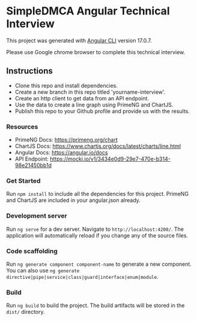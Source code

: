 # SimpleDMCA Angular Technical Interview
This project was generated with [Angular CLI](https://github.com/angular/angular-cli) version 17.0.7.

Please use Google chrome browser to complete this technical interview.

## Instructions
- Clone this repo and install dependencies.
- Create a new branch in this repo titled 'yourname-interview'.
- Create an http client to get data from an API endpoint.
- Use the data to create a line graph using PrimeNG and ChartJS.
- Publish this repo to your Github profile and provide us with the results.

### Resources
- PrimeNG Docs: https://primeng.org/chart
- ChartJS Docs: https://www.chartjs.org/docs/latest/charts/line.html
- Angular Docs: https://angular.io/docs
- API Endpoint: https://mocki.io/v1/3434e0d9-29e7-470e-b314-98e21450bb1d

### Get Started
Run `npm install` to include all the dependencies for this project. PrimeNG and ChartJS are included in your angular.json already.

### Development server
Run `ng serve` for a dev server. Navigate to `http://localhost:4200/`. The application will automatically reload if you change any of the source files.

### Code scaffolding
Run `ng generate component component-name` to generate a new component. You can also use `ng generate directive|pipe|service|class|guard|interface|enum|module`.

### Build
Run `ng build` to build the project. The build artifacts will be stored in the `dist/` directory.
